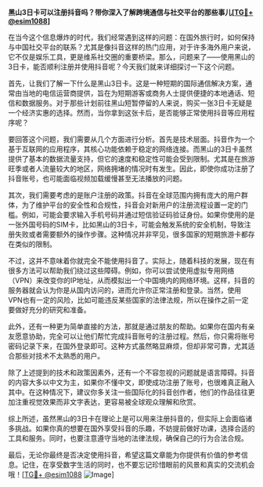 **黑山3日卡可以注册抖音吗？带你深入了解跨境通信与社交平台的那些事儿[[TG💪+ @esim1088](https://t.me/s/esim1088)]**

在当今这个信息爆炸的时代，我们经常遇到这样的问题：在国外旅行时，如何保持与中国社交平台的联系？尤其是像抖音这样的热门应用，对于许多海外用户来说，它不仅是娱乐工具，更是维系社交圈的重要桥梁。那么，问题来了——使用黑山的3日卡，能否顺利注册并使用抖音呢？今天我们就来详细探讨一下这个问题。

首先，让我们了解一下什么是黑山3日卡。这是一种短期的国际通信解决方案，通常由当地的电信运营商提供，旨在为短期游客或商务人士提供便捷的本地通话、短信和数据服务。对于那些计划前往黑山短暂停留的人来说，购买一张3日卡无疑是一个经济实惠的选择。然而，当你拿到这张卡后，是否能够正常使用抖音等应用程序呢？

要回答这个问题，我们需要从几个方面进行分析。首先是技术层面。抖音作为一个基于互联网的应用程序，其核心功能依赖于稳定的网络连接。而黑山的3日卡虽然提供了基本的数据流量支持，但它的速度和稳定性可能会受到限制。尤其是在旅游旺季或者人流量较大的地区，网络拥堵的情况时有发生。因此，即使你成功注册了抖音账号，也可能面临视频加载缓慢甚至无法播放的问题。

其次，我们需要考虑的是账户注册的政策。抖音在全球范围内拥有庞大的用户群体，为了维护平台的安全性和合规性，抖音会对新用户的注册流程设置一定的门槛。例如，可能会要求输入手机号码并通过短信验证码验证身份。如果你使用的是一张外国号码的SIM卡，比如黑山的3日卡，可能会触发系统的安全机制，导致注册失败或者需要额外的操作步骤。这种情况并非罕见，很多国家的短期旅游卡都存在类似的限制。

不过，这并不意味着你就完全不能使用抖音了。实际上，随着科技的发展，现在有很多方法可以帮助我们绕过这些障碍。例如，你可以尝试使用虚拟专用网络（VPN）来改变你的IP地址，从而模拟出一个中国境内的网络环境。这样，抖音的服务器就会认为你是从国内访问的，进而允许你正常注册和登录。当然，使用VPN也有一定的风险，比如可能违反某些国家的法律法规，所以在操作之前一定要做好充分的研究和准备。

此外，还有一种更为简单直接的方法，那就是通过朋友的帮助。如果你在国内有亲友愿意协助，完全可以让他们帮忙完成抖音账号的注册过程。然后，你只需将账号密码记录下来，在国外登录即可。这种方式虽然略显麻烦，但却非常可靠，尤其适合那些对技术不太熟悉的用户。

除了上述提到的技术和政策因素外，还有一个不容忽视的问题就是语言障碍。抖音的内容大多以中文为主，如果你不懂中文，即使成功注册了账号，也很难真正融入其中。在这种情况下，建议你多关注一些国际化的抖音创作者，他们的作品往往更加注重视觉效果而非文字表达，更容易被全球观众理解和欣赏。

综上所述，虽然黑山的3日卡在理论上是可以用来注册抖音的，但实际上会面临诸多挑战。如果你真的想要在国外享受抖音的乐趣，不妨提前做好功课，选择合适的工具和服务。同时，也要注意遵守当地的法律法规，确保自己的行为合法合规。

最后，无论你最终是否决定使用抖音，希望这篇文章能为你提供有价值的参考信息。记住，在享受数字生活的同时，也不要忘记珍惜眼前的风景和真实的交流机会哦！[[TG💪+ @esim1088](https://t.me/s/esim1088) ![Image](https://i.postimg.cc/4NQfJmqS/Snipaste-2025-05-13-00-14-12.png)]